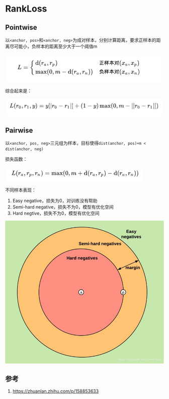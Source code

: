 # RankLoss

## Pointwise

以`<anchor, pos>`和`<anchor, neg>`为成对样本，分别计算距离，要求正样本的距离尽可能小，负样本的距离至少大于一个阈值m

![](./img/0003-1.png)

综合起来是：

![](./img/0003-2.png)

## Pairwise

以`<anchor, pos, neg>`三元组为样本，目标使得`dist(anchor, pos)+m < dist(anchor, neg)`

损失函数：

![](./img/0003-3.png)

不同样本表现：
1. Easy negative，损失为0，对训练没有帮助
2. Semi-hard negative，损失不为0，模型有优化空间
3. Hard negtive，损失不为0，模型有优化空间

![](./img/0003-4.jpeg)

## 参考

1. https://zhuanlan.zhihu.com/p/158853633